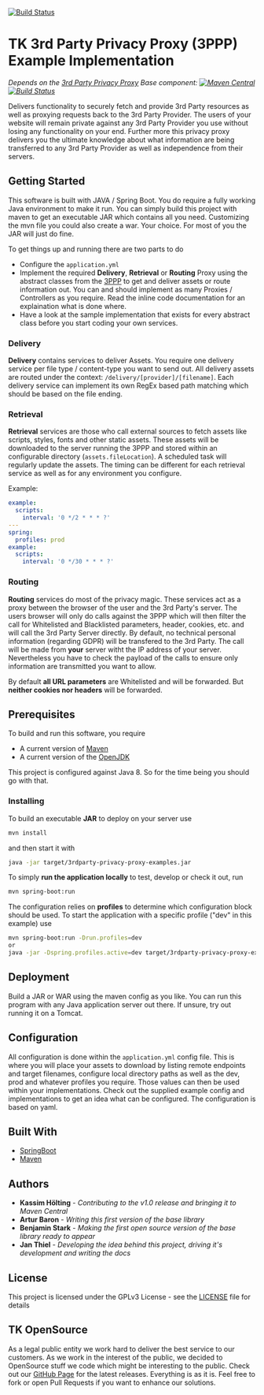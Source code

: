 [![Build Status](https://travis-ci.org/DieTechniker/3rdparty-privacy-proxy-examples.svg?branch=master)](https://travis-ci.org/DieTechniker/3rdparty-privacy-proxy-examples)

# TK 3rd Party Privacy Proxy (3PPP) Example Implementation

*Depends on the [3rd Party Privacy Proxy](https://github.com/DieTechniker/3rdparty-privacy-proxy) Base component: [![Maven Central](https://maven-badges.herokuapp.com/maven-central/de.tk.opensource/3rdparty-privacy-proxy/badge.svg?style=flat)](https://maven-badges.herokuapp.com/maven-central/de.tk.opensource/3rdparty-privacy-proxy) [![Build Status](https://travis-ci.org/DieTechniker/3rdparty-privacy-proxy.svg?branch=master)](https://travis-ci.org/DieTechniker/3rdparty-privacy-proxy)*

Delivers functionality to securely fetch and provide 3rd Party resources as well as proxying requests back to the 3rd Party Provider. The users of your website will remain private against any 3rd Party Provider you use without losing any functionality on your end. Further more this privacy proxy delivers you the ultimate knowledge about what information are being transferred to any 3rd Party Provider as well as independence from their servers.

## Getting Started

This software is built with JAVA / Spring Boot. You do require a fully working Java environment to make it run. You can simply build this project with maven to get an executable JAR which contains all you need. Customizing the mvn file you could also create a war. Your choice. For most of you the JAR will just do fine.

To get things up and running there are two parts to do

* Configure the ```application.yml```
* Implement the required **Delivery**, **Retrieval** or **Routing** Proxy using the abstract classes from the [3PPP](https://github.com/DieTechniker/3rdparty-privacy-proxy) to get and deliver assets or route information out. You can and should implement as many Proxies / Controllers as you require. Read the inline code documentation for an explaination what is done where.
* Have a look at the sample implementation that exists for every abstract class before you start coding your own services.

### Delivery

**Delivery** contains services to deliver Assets. You require one delivery service per file type / content-type you want to send out.
All delivery assets are routed under the context: `/delivery/[provider]/[filename]`. Each delivery service can implement its own RegEx based path matching which should be based on the file ending.

### Retrieval

**Retrieval** services are those who call external sources to fetch assets like scripts, styles, fonts and other static assets.
These assets will be downloaded to the server running the 3PPP and stored within an configurable directory (`assets.fileLocation`).
A scheduled task will regularly update the assets. The timing can be different for each retrieval service as well as for any environment you configure.

Example:

```yaml
example:
  scripts:
    interval: '0 */2 * * * ?'
---
spring:
  profiles: prod
example:
  scripts:
    interval: '0 */30 * * * ?'
```

### Routing

**Routing** services do most of the privacy magic. These services act as a proxy between the browser of the user and the 3rd Party's server.
The users browser will only do calls against the 3PPP which will then filter the call for Whitelisted and Blacklisted parameters, header, cookies, etc. and will call the 3rd Party Server directly.
By default, no technical personal information (regarding GDPR) will be transfered to the 3rd Party. The call will be made from **your** server witht the IP address of your server.
Nevertheless you have to check the payload of the calls to ensure only information are transmitted you want to allow.

By default **all URL parameters** are Whitelisted and will be forwarded. But **neither cookies nor headers** will be forwarded.

## Prerequisites

To build and run this software, you require

* A current version of [Maven](https://maven.apache.org/)
* A current version of the [OpenJDK](https://developers.redhat.com/products/openjdk/download/)

This project is configured against Java 8. So for the time being you should go with that.

### Installing

To build an executable **JAR** to deploy on your server use

```bash
mvn install
```

and then start it with

```bash
java -jar target/3rdparty-privacy-proxy-examples.jar
```

To simply **run the application locally** to test, develop or check it out, run

```bash
mvn spring-boot:run 
```

The configuration relies on **profiles** to determine which configuration block should be used. To start the application with a specific profile ("dev" in this example) use

```bash
mvn spring-boot:run -Drun.profiles=dev
or
java -jar -Dspring.profiles.active=dev target/3rdparty-privacy-proxy-examples.jar
```

## Deployment

Build a JAR or WAR using the maven config as you like. You can run this program with any Java application server out there. If unsure, try out running it on a Tomcat.

## Configuration

All configuration is done within the ```application.yml``` config file. This is where you will place your assets to download by listing remote endpoints and target filenames, configure local directory paths as well as the dev, prod and whatever profiles you require. Those values can then be used within your implementations.
Check out the supplied example config and implementations to get an idea what can be configured. The configuration is based on yaml.

## Built With

* [SpringBoot](http://spring.io/projects/spring-boot)
* [Maven](https://maven.apache.org/)

## Authors

* **Kassim Hölting** - *Contributing to the v1.0 release and bringing it to Maven Central*
* **Artur Baron** - *Writing this first version of the base library*
* **Benjamin Stark** - *Making the first open source version of the base library ready to appear*
* **Jan Thiel** - *Developing the idea behind this project, driving it's development and writing the docs*

## License

This project is licensed under the GPLv3 License - see the [LICENSE](LICENSE) file for details

## TK OpenSource

As a legal public entity we work hard to deliver the best service to our customers. As we work in the interest of the public, we decided to OpenSource stuff we code which might be interesting to the public. Check out our [GitHub Page](https://github.com/DieTechniker/) for the latest releases. Everything is as it is. Feel free to fork or open Pull Requests if you want to enhance our solutions.
